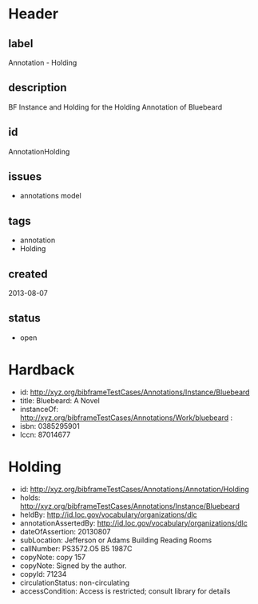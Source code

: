 # Header

## label

Annotation -  Holding 

## description

BF Instance and Holding for the Holding Annotation of Bluebeard

## id

AnnotationHolding

## issues

* annotations model


## tags

* annotation
* Holding

## created

2013-08-07

## status

* open

# Hardback 

* id: <http://xyz.org/bibframeTestCases/Annotations/Instance/Bluebeard>
* title: Bluebeard: A Novel
* instanceOf: <http://xyz.org/bibframeTestCases/Annotations/Work/bluebeard> : 
* isbn:   0385295901
* lccn: 87014677

# Holding


* id: <http://xyz.org/bibframeTestCases/Annotations/Annotation/Holding>
* holds: http://xyz.org/bibframeTestCases/Annotations/Instance/Bluebeard
* heldBy: http://id.loc.gov/vocabulary/organizations/dlc
* annotationAssertedBy: <http://id.loc.gov/vocabulary/organizations/dlc>
* dateOfAssertion: 20130807
* subLocation: Jefferson or Adams Building Reading Rooms
* callNumber: PS3572.O5 B5 1987C
* copyNote: copy 157
* copyNote: Signed by the author.
* copyId: 71234
* circulationStatus: non-circulating
* accessCondition: Access is restricted; consult library for details
